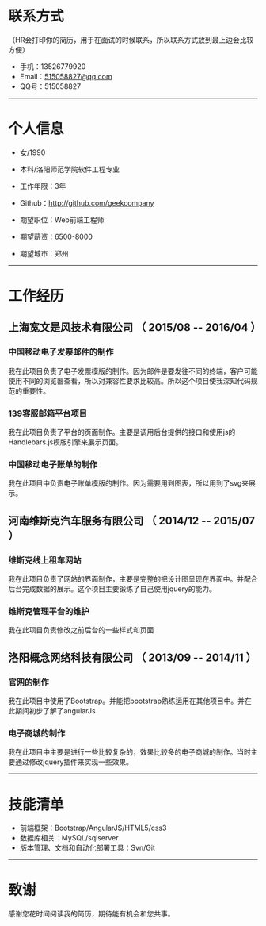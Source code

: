 
# 联系方式
（HR会打印你的简历，用于在面试的时候联系，所以联系方式放到最上边会比较方便）

- 手机：13526779920 
- Email：515058827@qq.com 
- QQ号：515058827

---

# 个人信息

 - 女/1990 
 - 本科/洛阳师范学院软件工程专业
 - 工作年限：3年
 - Github：http://github.com/geekcompany 

 - 期望职位：Web前端工程师
 - 期望薪资：6500-8000
 - 期望城市：郑州

---

# 工作经历


## 上海宽文是风技术有限公司 （ 2015/08 -- 2016/04 ）

### 中国移动电子发票邮件的制作
我在此项目负责了电子发票模版的制作。因为邮件是要发往不同的终端，客户可能使用不同的浏览器查看，所以对兼容性要求比较高。所以这个项目使我深知代码规范的重要性。


### 139客服邮箱平台项目 
我在此项目负责了平台的页面制作。主要是调用后台提供的接口和使用js的Handlebars.js模版引擎来展示页面。


### 中国移动电子账单的制作

我在此项目中负责电子账单模版的制作。因为需要用到图表，所以用到了svg来展示。

 
## 河南维斯克汽车服务有限公司 （ 2014/12 -- 2015/07 ）

### 维斯克线上租车网站 
我在此项目负责了网站的界面制作，主要是完整的把设计图呈现在界面中。并配合后台完成数据的展示。这个项目主要锻练了自己使用jquery的能力。


### 维斯克管理平台的维护
我在此项目负责修改之前后台的一些样式和页面


## 洛阳概念网络科技有限公司 （ 2013/09 -- 2014/11 ）

### 官网的制作
我在此项目中使用了Bootstrap。并能把bootstrap熟练运用在其他项目中。并在此期间初步了解了angularJs


### 电子商城的制作
我在此项目中主要是进行一些比较复杂的，效果比较多的电子商城的制作。当时主要通过修改jquery插件来实现一些效果。


---


# 技能清单

- 前端框架：Bootstrap/AngularJS/HTML5/css3
- 数据库相关：MySQL/sqlserver
- 版本管理、文档和自动化部署工具：Svn/Git


---

# 致谢
感谢您花时间阅读我的简历，期待能有机会和您共事。


